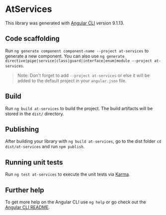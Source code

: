 # AtServices

This library was generated with [Angular CLI](https://github.com/angular/angular-cli) version 9.1.13.

## Code scaffolding

Run `ng generate component component-name --project at-services` to generate a new component. You can also use `ng generate directive|pipe|service|class|guard|interface|enum|module --project at-services`.
> Note: Don't forget to add `--project at-services` or else it will be added to the default project in your `angular.json` file. 

## Build

Run `ng build at-services` to build the project. The build artifacts will be stored in the `dist/` directory.

## Publishing

After building your library with `ng build at-services`, go to the dist folder `cd dist/at-services` and run `npm publish`.

## Running unit tests

Run `ng test at-services` to execute the unit tests via [Karma](https://karma-runner.github.io).

## Further help

To get more help on the Angular CLI use `ng help` or go check out the [Angular CLI README](https://github.com/angular/angular-cli/blob/master/README.md).
